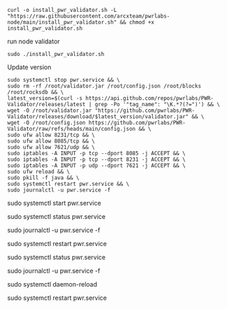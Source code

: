 ```
curl -o install_pwr_validator.sh -L "https://raw.githubusercontent.com/arcxteam/pwrlabs-node/main/install_pwr_validator.sh" && chmod +x install_pwr_validator.sh
```

run node validator

```
sudo ./install_pwr_validator.sh
```

Update version

```
sudo systemctl stop pwr.service && \
sudo rm -rf /root/validator.jar /root/config.json /root/blocks /root/rocksdb && \
latest_version=$(curl -s https://api.github.com/repos/pwrlabs/PWR-Validator/releases/latest | grep -Po '"tag_name": "\K.*?(?=")') && \
wget -O /root/validator.jar "https://github.com/pwrlabs/PWR-Validator/releases/download/$latest_version/validator.jar" && \
wget -O /root/config.json https://github.com/pwrlabs/PWR-Validator/raw/refs/heads/main/config.json && \
sudo ufw allow 8231/tcp && \
sudo ufw allow 8085/tcp && \
sudo ufw allow 7621/udp && \
sudo iptables -A INPUT -p tcp --dport 8085 -j ACCEPT && \
sudo iptables -A INPUT -p tcp --dport 8231 -j ACCEPT && \
sudo iptables -A INPUT -p udp --dport 7621 -j ACCEPT && \
sudo ufw reload && \
sudo pkill -f java && \
sudo systemctl restart pwr.service && \
sudo journalctl -u pwr.service -f
```




sudo systemctl start pwr.service

sudo systemctl status pwr.service

sudo journalctl -u pwr.service -f

sudo systemctl restart pwr.service

sudo systemctl status pwr.service

sudo journalctl -u pwr.service -f

sudo systemctl daemon-reload

sudo systemctl restart pwr.service